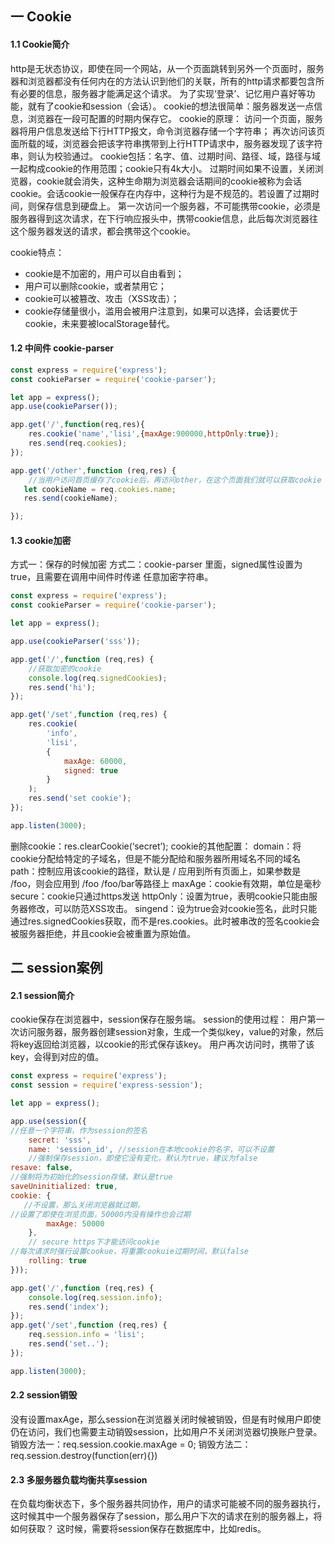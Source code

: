 ## 一 Cookie
#### 1.1 Cookie简介
http是无状态协议，即使在同一个网站，从一个页面跳转到另外一个页面时，服务器和浏览器都没有任何内在的方法认识到他们的关联，所有的http请求都要包含所有必要的信息，服务器才能满足这个请求。
为了实现‘登录’、记忆用户喜好等功能，就有了cookie和session（会话）。
cookie的想法很简单：服务器发送一点信息，浏览器在一段可配置的时期内保存它。
cookie的原理：
访问一个页面，服务器将用户信息发送给下行HTTP报文，命令浏览器存储一个字符串；
再次访问该页面所载的域，浏览器会把该字符串携带到上行HTTP请求中，服务器发现了该字符串，则认为校验通过。
cookie包括：名字、值、过期时间、路径、域，路径与域一起构成cookie的作用范围；cookie只有4k大小。
过期时间如果不设置，关闭浏览器，cookie就会消失，这种生命期为浏览器会话期间的cookie被称为会话cookie。会话cookie一般保存在内存中，这种行为是不规范的。若设置了过期时间，则保存信息到硬盘上。
第一次访问一个服务器，不可能携带cookie，必须是服务器得到这次请求，在下行响应报头中，携带cookie信息，此后每次浏览器往这个服务器发送的请求，都会携带这个cookie。

cookie特点：
- cookie是不加密的，用户可以自由看到；
- 用户可以删除cookie，或者禁用它；
- cookie可以被篡改、攻击（XSS攻击）；
- cookie存储量很小，滥用会被用户注意到，如果可以选择，会话要优于cookie，未来要被localStorage替代。

#### 1.2 中间件 cookie-parser
```JavaScript
const express = require('express');
const cookieParser = require('cookie-parser');

let app = express();
app.use(cookieParser());

app.get('/',function(req,res){
    res.cookie('name','lisi',{maxAge:900000,httpOnly:true});
    res.send(req.cookies);
});

app.get('/other',function (req,res) {
    //当用户访问首页缓存了cookie后，再访问other，在这个页面我们就可以获取cookie
   let cookieName = req.cookies.name;
   res.send(cookieName);

});
```
#### 1.3 cookie加密
方式一：保存的时候加密
方式二：cookie-parser 里面，signed属性设置为true，且需要在调用中间件时传递 任意加密字符串。
```JavaScript
const express = require('express');
const cookieParser = require('cookie-parser');

let app = express();

app.use(cookieParser('sss'));

app.get('/',function (req,res) {
    //获取加密的cookie
    console.log(req.signedCookies);
    res.send('hi');
});

app.get('/set',function (req,res) {
    res.cookie(
        'info',
        'lisi',
        {
            maxAge: 60000,
            signed: true
        }
    );
    res.send('set cookie');
});

app.listen(3000);

```

删除cookie：res.clearCookie(‘secret’);
cookie的其他配置：
domain：将cookie分配给特定的子域名，但是不能分配给和服务器所用域名不同的域名
path：控制应用该cookie的路径，默认是 /  应用到所有页面上，如果参数是 /foo，则会应用到 /foo /foo/bar等路径上
maxAge：cookie有效期，单位是毫秒
secure：cookie只通过https发送
httpOnly：设置为true，表明cookie只能由服务器修改，可以防范XSS攻击。
singend：设为true会对cookie签名，此时只能通过res.signedCookies获取，而不是res.cookies。此时被串改的签名cookie会被服务器拒绝，并且cookie会被重置为原始值。
## 二 session案例
#### 2.1 session简介
cookie保存在浏览器中，session保存在服务端。
session的使用过程：
用户第一次访问服务器，服务器创建session对象，生成一个类似key，value的对象，然后将key返回给浏览器，以cookie的形式保存该key。
用户再次访问时，携带了该key，会得到对应的值。
```JavaScript
const express = require('express');
const session = require('express-session');

let app = express();

app.use(session({
//任意一个字符串，作为session的签名
    secret: 'sss',  
    name: 'session_id', //session在本地cookie的名字，可以不设置
    //强制保存session，即使它没有变化，默认为true，建议为false
resave: false,  
//强制将为初始化的session存储，默认是true
saveUninitialized: true,    
cookie: {
   //不设置，那么关闭浏览器就过期，
//设置了即使在浏览页面，50000内没有操作也会过期
        maxAge: 50000
    },
    // secure https下才能访问cookie
//每次请求时强行设置cookue，将重置cookuie过期时间，默认false
    rolling: true   
}));

app.get('/',function (req,res) {
    console.log(req.session.info);
    res.send('index');
});
app.get('/set',function (req,res) {
    req.session.info = 'lisi';
    res.send('set..');
});

app.listen(3000);
```
#### 2.2 session销毁
没有设置maxAge，那么session在浏览器关闭时候被销毁，但是有时候用户即使仍在访问，我们也需要主动销毁session，比如用户不关闭浏览器切换账户登录。
销毁方法一：req.session.cookie.maxAge = 0;
销毁方法二：req.session.destroy(function(err){})
#### 2.3 多服务器负载均衡共享session
在负载均衡状态下，多个服务器共同协作，用户的请求可能被不同的服务器执行，这时候其中一个服务器保存了session，那么用户下次的请求在别的服务器上，将如何获取？
这时候，需要将session保存在数据库中，比如redis。


